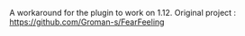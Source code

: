 A workaround for the plugin to work on 1.12.
Original project : https://github.com/Groman-s/FearFeeling
